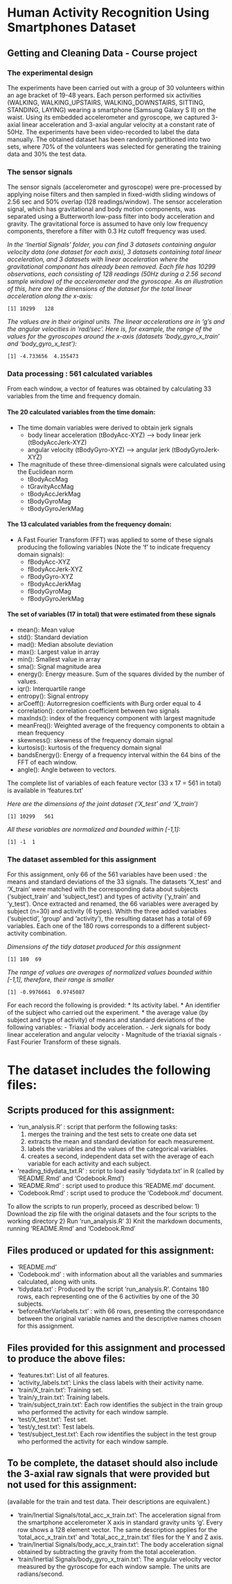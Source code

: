 Human Activity Recognition Using Smartphones Dataset
====================================================

Getting and Cleaning Data - Course project
------------------------------------------

### The experimental design

The experiments have been carried out with a group of 30 volunteers
within an age bracket of 19-48 years. Each person performed six
activities (WALKING, WALKING\_UPSTAIRS, WALKING\_DOWNSTAIRS, SITTING,
STANDING, LAYING) wearing a smartphone (Samsung Galaxy S II) on the
waist. Using its embedded accelerometer and gyroscope, we captured
3-axial linear acceleration and 3-axial angular velocity at a constant
rate of 50Hz. The experiments have been video-recorded to label the data
manually. The obtained dataset has been randomly partitioned into two
sets, where 70% of the volunteers was selected for generating the
training data and 30% the test data.

### The sensor signals

The sensor signals (accelerometer and gyroscope) were pre-processed by
applying noise filters and then sampled in fixed-width sliding windows
of 2.56 sec and 50% overlap (128 readings/window). The sensor
acceleration signal, which has gravitational and body motion components,
was separated using a Butterworth low-pass filter into body acceleration
and gravity. The gravitational force is assumed to have only low
frequency components, therefore a filter with 0.3 Hz cutoff frequency
was used.

*In the ‘Inertial Signals’ folder, you can find 3 datasets containing
angular velocity data (one dataset for each axis), 3 datasets containing
total linear acceleration, and 3 datasets with linear acceleration where
the gravitational componant has already been removed.* *Each file has
10299 observations, each consisting of 128 readings (50Hz during a 2.56
second sample window) of the accelerometer and the gyroscope.* *As an
illustration of this, here are the dimensions of the dataset for the
total linear acceleration along the x-axis:*

    [1] 10299   128

*The values are in their original units. The linear accelerations are in
‘g’s and the angular velocities in ’rad/sec’.* *Here is, for example,
the range of the values for the gyroscopes around the x-axis (datasets
‘body\_gyro\_x\_train’ and ‘body\_gyro\_x\_test’):*

    [1] -4.733656  4.155473

### Data processing : 561 calculated variables

From each window, a vector of features was obtained by calculating 33
variables from the time and frequency domain.

#### The 20 calculated variables from the time domain:

-   The time domain variables were derived to obtain jerk signals
    -   body linear acceleration (tBodyAcc-XYZ) –&gt; body linear jerk
        (tBodyAccJerk-XYZ)
    -   angular velocity (tBodyGyro-XYZ) –&gt; angular jerk
        (tBodyGyroJerk-XYZ)
-   The magnitude of these three-dimensional signals were calculated
    using the Euclidean norm
    -   tBodyAccMag
    -   tGravityAccMag
    -   tBodyAccJerkMag
    -   tBodyGyroMag
    -   tBodyGyroJerkMag

#### The 13 calculated variables from the frequency domain:

-   A Fast Fourier Transform (FFT) was applied to some of these signals
    producing the following variables (Note the ‘f’ to indicate
    frequency domain signals):
    -   fBodyAcc-XYZ
    -   fBodyAccJerk-XYZ
    -   fBodyGyro-XYZ
    -   fBodyAccJerkMag
    -   fBodyGyroMag
    -   fBodyGyroJerkMag

#### The set of variables (17 in total) that were estimated from these signals

-   mean(): Mean value
-   std(): Standard deviation
-   mad(): Median absolute deviation
-   max(): Largest value in array
-   min(): Smallest value in array
-   sma(): Signal magnitude area
-   energy(): Energy measure. Sum of the squares divided by the number
    of values.
-   iqr(): Interquartile range
-   entropy(): Signal entropy
-   arCoeff(): Autorregresion coefficients with Burg order equal to 4
-   correlation(): correlation coefficient between two signals
-   maxInds(): index of the frequency component with largest magnitude
-   meanFreq(): Weighted average of the frequency components to obtain a
    mean frequency
-   skewness(): skewness of the frequency domain signal
-   kurtosis(): kurtosis of the frequency domain signal
-   bandsEnergy(): Energy of a frequency interval within the 64 bins of
    the FFT of each window.
-   angle(): Angle between to vectors.

The complete list of variables of each feature vector (33 x 17 = 561 in
total) is available in ‘features.txt’

*Here are the dimensions of the joint dataset (‘X\_test’ and
‘X\_train’)*

    [1] 10299   561

*All these variables are normalized and bounded within \[-1,1\]:*

    [1] -1  1

### The dataset assembled for this assignment

For this assignment, only 66 of the 561 variables have been used : the
means and standard deviations of the 33 signals. The datasets ‘X\_test’
and ‘X\_train’ were matched with the corresponding data about subjects
(‘subject\_train’ and ‘subject\_test’) and types of activity (‘y\_train’
and ‘y\_test’). Once extracted and renamed, the 66 variables were
averaged by subject (n=30) and activity (6 types). Whith the three added
variables (‘subjectid’, ‘group’ and ‘activity’), the resulting dataset
has a total of 69 variables. Each one of the 180 rows corresponds to a
different subject-activity combination.

*Dimensions of the tidy dataset produced for this assignment*

    [1] 180  69

*The range of values are averages of normalized values bounded within
\[-1,1\], therefore, their range is smaller*

    [1] -0.9976661  0.9745087

For each record the following is provided: \* Its activity label. \* An
identifier of the subject who carried out the experiment. \* the average
value (by subject and type of activity) of means and standard deviations
of the following variables: - Triaxial body acceleration. - Jerk signals
for body linear acceleration and angular velocity - Magnitude of the
triaxial signals - Fast Fourier Transform of these signals.

The dataset includes the following files:
=========================================

Scripts produced for this assignment:
-------------------------------------

-   ‘run\_analysis.R’ : script that perform the following tasks:
    1.  merges the training and the test sets to create one data set
    2.  extracts the mean and standard deviation for each measurement.
    3.  labels the variables and the values of the categorical
        variables.
    4.  creates a second, independent data set with the average of each
        variable for each activity and each subject.
-   ‘reading\_tidydata\_txt.R’ : script to load easily ‘tidydata.txt’ in
    R (called by ‘README.Rmd’ and ‘Codebook.Rmd’)
-   ‘README.Rmd’ : script used to produce this ‘README.md’ document.
-   ‘Codebook.Rmd’ : script used to produce the ‘Codebook.md’ document.

To allow the scripts to run properly, proceed as described below: 1)
Download the zip file with the original datasets and the four scripts to
the working directory 2) Run ‘run\_analysis.R’ 3) Knit the markdown
documents, running ‘README.Rmd’ and ‘Codebook.Rmd’

Files produced or updated for this assignment:
----------------------------------------------

-   ‘README.md’
-   ‘Codebook.md’ : with information about all the variables and
    summaries calculated, along with units.
-   ‘tidydata.txt’ : Produced by the script ‘run\_analysis.R’. Contains
    180 rows, each representing one of the 6 activities by one of the 30
    subjects.
-   ‘beforeAfterVarlabels.txt’ : with 66 rows, presenting the
    correspondance between the original variable names and the
    descriptive names chosen for this assignment.

Files provided for this assignment and processed to produce the above files:
----------------------------------------------------------------------------

-   ‘features.txt’: List of all features.
-   ‘activity\_labels.txt’: Links the class labels with their activity
    name.
-   ‘train/X\_train.txt’: Training set.
-   ‘train/y\_train.txt’: Training labels.
-   ‘train/subject\_train.txt’: Each row identifies the subject in the
    train group who performed the activity for each window sample.
-   ‘test/X\_test.txt’: Test set.
-   ‘test/y\_test.txt’: Test labels.
-   ‘test/subject\_test.txt’: Each row identifies the subject in the
    test group who performed the activity for each window sample.

To be complete, the dataset should also include the 3-axial raw signals that were provided but not used for this assignment:
----------------------------------------------------------------------------------------------------------------------------

(available for the train and test data. Their descriptions are
equivalent.)

-   ‘train/Inertial Signals/total\_acc\_x\_train.txt’: The acceleration
    signal from the smartphone accelerometer X axis in standard gravity
    units ‘g’. Every row shows a 128 element vector. The same
    description applies for the ‘total\_acc\_x\_train.txt’ and
    ‘total\_acc\_z\_train.txt’ files for the Y and Z axis.
-   ‘train/Inertial Signals/body\_acc\_x\_train.txt’: The body
    acceleration signal obtained by subtracting the gravity from the
    total acceleration.
-   ‘train/Inertial Signals/body\_gyro\_x\_train.txt’: The angular
    velocity vector measured by the gyroscope for each window sample.
    The units are radians/second.
